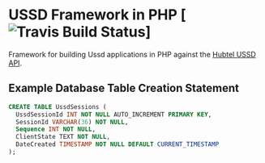 # USSD Framework in PHP [![Travis Build Status](https://travis-ci.org/McAngelo/php-ussd-framework.svg?branch=master)]

Framework for building Ussd applications in PHP against the [Hubtel USSD API](http://developers.smsgh.com/documentations/ussd).

## Example Database Table Creation Statement
```sql
CREATE TABLE UssdSessions (
  UssdSessionId INT NOT NULL AUTO_INCREMENT PRIMARY KEY,
  SessionId VARCHAR(36) NOT NULL,
  Sequence INT NOT NULL,
  ClientState TEXT NOT NULL,
  DateCreated TIMESTAMP NOT NULL DEFAULT CURRENT_TIMESTAMP
);
```
